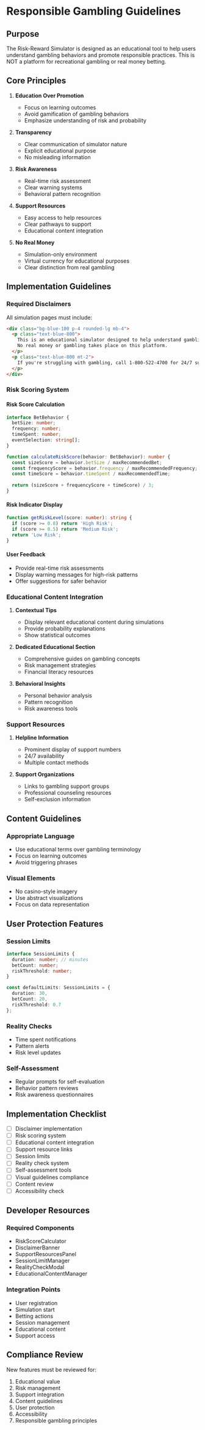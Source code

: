 # Responsible Gambling Guidelines

## Purpose

The Risk-Reward Simulator is designed as an educational tool to help users understand gambling behaviors and promote responsible practices. This is NOT a platform for recreational gambling or real money betting.

## Core Principles

1. **Education Over Promotion**
   - Focus on learning outcomes
   - Avoid gamification of gambling behaviors
   - Emphasize understanding of risk and probability

2. **Transparency**
   - Clear communication of simulator nature
   - Explicit educational purpose
   - No misleading information

3. **Risk Awareness**
   - Real-time risk assessment
   - Clear warning systems
   - Behavioral pattern recognition

4. **Support Resources**
   - Easy access to help resources
   - Clear pathways to support
   - Educational content integration

5. **No Real Money**
   - Simulation-only environment
   - Virtual currency for educational purposes
   - Clear distinction from real gambling

## Implementation Guidelines

### Required Disclaimers

All simulation pages must include:

```html
<div class="bg-blue-100 p-4 rounded-lg mb-4">
  <p class="text-blue-800">
    This is an educational simulator designed to help understand gambling behaviors.
    No real money or gambling takes place on this platform.
  </p>
  <p class="text-blue-800 mt-2">
    If you're struggling with gambling, call 1-800-522-4700 for 24/7 support.
  </p>
</div>
```

### Risk Scoring System

#### Risk Score Calculation
```typescript
interface BetBehavior {
  betSize: number;
  frequency: number;
  timeSpent: number;
  eventSelection: string[];
}

function calculateRiskScore(behavior: BetBehavior): number {
  const sizeScore = behavior.betSize / maxRecommendedBet;
  const frequencyScore = behavior.frequency / maxRecommendedFrequency;
  const timeScore = behavior.timeSpent / maxRecommendedTime;
  
  return (sizeScore + frequencyScore + timeScore) / 3;
}
```

#### Risk Indicator Display
```typescript
function getRiskLevel(score: number): string {
  if (score >= 0.8) return 'High Risk';
  if (score >= 0.5) return 'Medium Risk';
  return 'Low Risk';
}
```

#### User Feedback
- Provide real-time risk assessments
- Display warning messages for high-risk patterns
- Offer suggestions for safer behavior

### Educational Content Integration

1. **Contextual Tips**
   - Display relevant educational content during simulations
   - Provide probability explanations
   - Show statistical outcomes

2. **Dedicated Educational Section**
   - Comprehensive guides on gambling concepts
   - Risk management strategies
   - Financial literacy resources

3. **Behavioral Insights**
   - Personal behavior analysis
   - Pattern recognition
   - Risk awareness tools

### Support Resources

1. **Helpline Information**
   - Prominent display of support numbers
   - 24/7 availability
   - Multiple contact methods

2. **Support Organizations**
   - Links to gambling support groups
   - Professional counseling resources
   - Self-exclusion information

## Content Guidelines

### Appropriate Language
- Use educational terms over gambling terminology
- Focus on learning outcomes
- Avoid triggering phrases

### Visual Elements
- No casino-style imagery
- Use abstract visualizations
- Focus on data representation

## User Protection Features

### Session Limits
```typescript
interface SessionLimits {
  duration: number; // minutes
  betCount: number;
  riskThreshold: number;
}

const defaultLimits: SessionLimits = {
  duration: 30,
  betCount: 20,
  riskThreshold: 0.7
};
```

### Reality Checks
- Time spent notifications
- Pattern alerts
- Risk level updates

### Self-Assessment
- Regular prompts for self-evaluation
- Behavior pattern reviews
- Risk awareness questionnaires

## Implementation Checklist

- [ ] Disclaimer implementation
- [ ] Risk scoring system
- [ ] Educational content integration
- [ ] Support resource links
- [ ] Session limits
- [ ] Reality check system
- [ ] Self-assessment tools
- [ ] Visual guidelines compliance
- [ ] Content review
- [ ] Accessibility check

## Developer Resources

### Required Components
- RiskScoreCalculator
- DisclaimerBanner
- SupportResourcesPanel
- SessionLimitManager
- RealityCheckModal
- EducationalContentManager

### Integration Points
- User registration
- Simulation start
- Betting actions
- Session management
- Educational content
- Support access

## Compliance Review

New features must be reviewed for:
1. Educational value
2. Risk management
3. Support integration
4. Content guidelines
5. User protection
6. Accessibility
7. Responsible gambling principles 